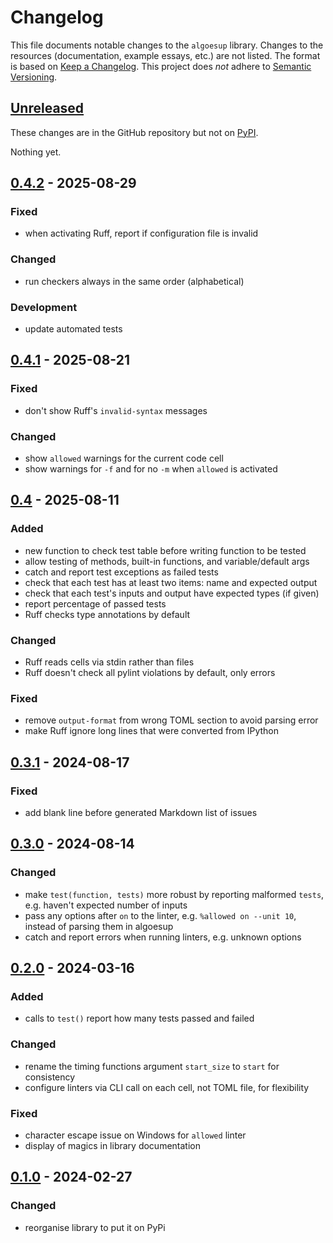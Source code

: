 # Changelog

This file documents notable changes to the `algoesup` library.
Changes to the resources (documentation, example essays, etc.) are not listed.
The format is based on [Keep a Changelog](https://keepachangelog.com). <!-- ,
with an additional 'Development' section for changes that don't affect users. -->
This project does *not* adhere to [Semantic Versioning](https://semver.org).

<!-- Per release: Added / Changed / Deprecated / Removed / Fixed / Security -->

## [Unreleased](https://github.com/dsa-ou/algoesup/compare/v0.4.2...HEAD)
These changes are in the GitHub repository but not on [PyPI](https://pypi.org/project/algoesup).

Nothing yet.

## [0.4.2](https://github.com/dsa-ou/algoesup/compare/v0.4.1...v0.4.2) - 2025-08-29
### Fixed
- when activating Ruff, report if configuration file is invalid

### Changed
- run checkers always in the same order (alphabetical)

### Development
- update automated tests

## [0.4.1](https://github.com/dsa-ou/algoesup/compare/v0.4...v0.4.1) - 2025-08-21
### Fixed
- don't show Ruff's `invalid-syntax` messages

### Changed
- show `allowed` warnings for the current code cell
- show warnings for `-f` and for no `-m` when `allowed` is activated

## [0.4](https://github.com/dsa-ou/algoesup/compare/v0.3.1...v0.4) - 2025-08-11
### Added
- new function to check test table before writing function to be tested
- allow testing of methods, built-in functions, and variable/default args
- catch and report test exceptions as failed tests
- check that each test has at least two items: name and expected output
- check that each test's inputs and output have expected types (if given)
- report percentage of passed tests
- Ruff checks type annotations by default

### Changed
- Ruff reads cells via stdin rather than files
- Ruff doesn't check all pylint violations by default, only errors

### Fixed
- remove `output-format` from wrong TOML section to avoid parsing error
- make Ruff ignore long lines that were converted from IPython

## [0.3.1](https://github.com/dsa-ou/algoesup/compare/v0.3.0...v0.3.1) - 2024-08-17
### Fixed
- add blank line before generated Markdown list of issues

## [0.3.0](https://github.com/dsa-ou/algoesup/compare/v0.2.0...v0.3.0) - 2024-08-14
### Changed
- make `test(function, tests)` more robust by reporting malformed `tests`,
  e.g. haven't expected number of inputs
- pass any options after `on` to the linter, e.g. `%allowed on --unit 10`,
  instead of parsing them in algoesup
- catch and report errors when running linters, e.g. unknown options

## [0.2.0](https://github.com/dsa-ou/algoesup/compare/v0.1.0...v0.2.0) - 2024-03-16
### Added
- calls to `test()` report how many tests passed and failed

### Changed
- rename the timing functions argument `start_size` to `start` for consistency
- configure linters via CLI call on each cell, not TOML file, for flexibility

### Fixed
- character escape issue on Windows for `allowed` linter
- display of magics in library documentation

## [0.1.0](https://github.com/dsa-ou/algoesup/releases/tag/v0.1.0) - 2024-02-27

### Changed
- reorganise library to put it on PyPi
